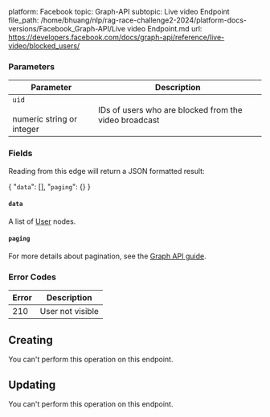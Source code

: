 platform: Facebook
topic: Graph-API
subtopic: Live video Endpoint
file_path: /home/bhuang/nlp/rag-race-challenge2-2024/platform-docs-versions/Facebook_Graph-API/Live video Endpoint.md
url: https://developers.facebook.com/docs/graph-api/reference/live-video/blocked_users/

### Parameters

| Parameter | Description |
| --- | --- |
| `uid`<br><br>numeric string or integer | IDs of users who are blocked from the video broadcast |

### Fields

Reading from this edge will return a JSON formatted result:

{
    "`data`": \[\],
    "`paging`": {}
}

#### `data`

A list of [User](https://developers.facebook.com/docs/graph-api/reference/user/) nodes.

#### `paging`

For more details about pagination, see the [Graph API guide](https://developers.facebook.com/docs/graph-api/using-graph-api/#paging).

### Error Codes

| Error | Description |
| --- | --- |
| 210 | User not visible |

## Creating

You can't perform this operation on this endpoint.

## Updating

You can't perform this operation on this endpoint.